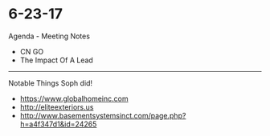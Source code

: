 # 6-23-17 

Agenda - Meeting Notes
- CN GO
- The Impact Of A Lead
___________________________________________________
Notable Things Soph did!
- https://www.globalhomeinc.com
- http://eliteexteriors.us
- http://www.basementsystemsinct.com/page.php?h=a4f347d1&id=24265
